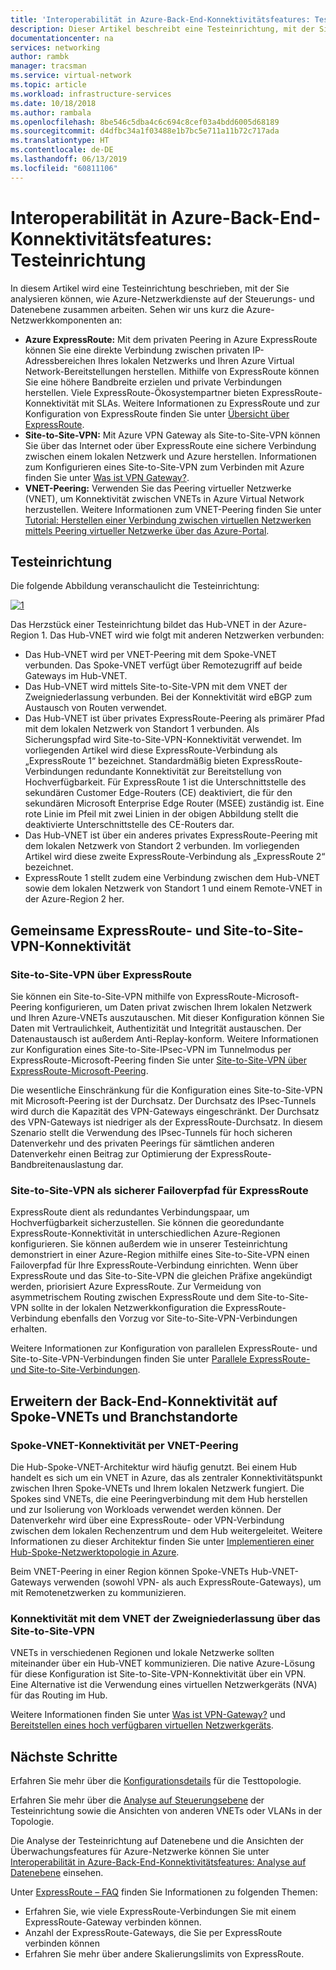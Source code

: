 ```yaml
---
title: 'Interoperabilität in Azure-Back-End-Konnektivitätsfeatures: Testeinrichtung | Microsoft-Dokumentation'
description: Dieser Artikel beschreibt eine Testeinrichtung, mit der Sie die Interoperabilität zwischen ExpressRoute, einem Site-to-Site-VPN und Peering zwischen virtuellen Netzwerken in Azure analysieren können.
documentationcenter: na
services: networking
author: rambk
manager: tracsman
ms.service: virtual-network
ms.topic: article
ms.workload: infrastructure-services
ms.date: 10/18/2018
ms.author: rambala
ms.openlocfilehash: 8be546c5dba4c6c694c8cef03a4bdd6005d68189
ms.sourcegitcommit: d4dfbc34a1f03488e1b7bc5e711a11b72c717ada
ms.translationtype: HT
ms.contentlocale: de-DE
ms.lasthandoff: 06/13/2019
ms.locfileid: "60811106"
---
```

# <a name="interoperability-in-azure-back-end-connectivity-features-test-setup"></a>Interoperabilität in Azure-Back-End-Konnektivitätsfeatures: Testeinrichtung

In diesem Artikel wird eine Testeinrichtung beschrieben, mit der Sie analysieren können, wie Azure-Netzwerkdienste auf der Steuerungs- und Datenebene zusammen arbeiten. Sehen wir uns kurz die Azure-Netzwerkkomponenten an:

-   **Azure ExpressRoute:** Mit dem privaten Peering in Azure ExpressRoute können Sie eine direkte Verbindung zwischen privaten IP-Adressbereichen Ihres lokalen Netzwerks und Ihren Azure Virtual Network-Bereitstellungen herstellen. Mithilfe von ExpressRoute können Sie eine höhere Bandbreite erzielen und private Verbindungen herstellen. Viele ExpressRoute-Ökosystempartner bieten ExpressRoute-Konnektivität mit SLAs. Weitere Informationen zu ExpressRoute und zur Konfiguration von ExpressRoute finden Sie unter [Übersicht über ExpressRoute][ExpressRoute].
-   **Site-to-Site-VPN:** Mit Azure VPN Gateway als Site-to-Site-VPN können Sie über das Internet oder über ExpressRoute eine sichere Verbindung zwischen einem lokalen Netzwerk und Azure herstellen. Informationen zum Konfigurieren eines Site-to-Site-VPN zum Verbinden mit Azure finden Sie unter [Was ist VPN Gateway?][VPN].
-   **VNET-Peering:** Verwenden Sie das Peering virtueller Netzwerke (VNET), um Konnektivität zwischen VNETs in Azure Virtual Network herzustellen. Weitere Informationen zum VNET-Peering finden Sie unter [Tutorial: Herstellen einer Verbindung zwischen virtuellen Netzwerken mittels Peering virtueller Netzwerke über das Azure-Portal][VNet].

## <a name="test-setup"></a>Testeinrichtung

Die folgende Abbildung veranschaulicht die Testeinrichtung:

[![1]][1]

Das Herzstück einer Testeinrichtung bildet das Hub-VNET in der Azure-Region 1. Das Hub-VNET wird wie folgt mit anderen Netzwerken verbunden:

-   Das Hub-VNET wird per VNET-Peering mit dem Spoke-VNET verbunden. Das Spoke-VNET verfügt über Remotezugriff auf beide Gateways im Hub-VNET.
-   Das Hub-VNET wird mittels Site-to-Site-VPN mit dem VNET der Zweigniederlassung verbunden. Bei der Konnektivität wird eBGP zum Austausch von Routen verwendet.
-   Das Hub-VNET ist über privates ExpressRoute-Peering als primärer Pfad mit dem lokalen Netzwerk von Standort 1 verbunden. Als Sicherungspfad wird Site-to-Site-VPN-Konnektivität verwendet. Im vorliegenden Artikel wird diese ExpressRoute-Verbindung als „ExpressRoute 1“ bezeichnet. Standardmäßig bieten ExpressRoute-Verbindungen redundante Konnektivität zur Bereitstellung von Hochverfügbarkeit. Für ExpressRoute 1 ist die Unterschnittstelle des sekundären Customer Edge-Routers (CE) deaktiviert, die für den sekundären Microsoft Enterprise Edge Router (MSEE) zuständig ist. Eine rote Linie im Pfeil mit zwei Linien in der obigen Abbildung stellt die deaktivierte Unterschnittstelle des CE-Routers dar.
-   Das Hub-VNET ist über ein anderes privates ExpressRoute-Peering mit dem lokalen Netzwerk von Standort 2 verbunden. Im vorliegenden Artikel wird diese zweite ExpressRoute-Verbindung als „ExpressRoute 2“ bezeichnet.
-   ExpressRoute 1 stellt zudem eine Verbindung zwischen dem Hub-VNET sowie dem lokalen Netzwerk von Standort 1 und einem Remote-VNET in der Azure-Region 2 her.

## <a name="expressroute-and-site-to-site-vpn-connectivity-in-tandem"></a>Gemeinsame ExpressRoute- und Site-to-Site-VPN-Konnektivität

###  <a name="site-to-site-vpn-over-expressroute"></a>Site-to-Site-VPN über ExpressRoute

Sie können ein Site-to-Site-VPN mithilfe von ExpressRoute-Microsoft-Peering konfigurieren, um Daten privat zwischen Ihrem lokalen Netzwerk und Ihren Azure-VNETs auszutauschen. Mit dieser Konfiguration können Sie Daten mit Vertraulichkeit, Authentizität und Integrität austauschen. Der Datenaustausch ist außerdem Anti-Replay-konform. Weitere Informationen zur Konfiguration eines Site-to-Site-IPsec-VPN im Tunnelmodus per ExpressRoute-Microsoft-Peering finden Sie unter [Site-to-Site-VPN über ExpressRoute-Microsoft-Peering][S2S-Over-ExR]. 

Die wesentliche Einschränkung für die Konfiguration eines Site-to-Site-VPN mit Microsoft-Peering ist der Durchsatz. Der Durchsatz des IPsec-Tunnels wird durch die Kapazität des VPN-Gateways eingeschränkt. Der Durchsatz des VPN-Gateways ist niedriger als der ExpressRoute-Durchsatz. In diesem Szenario stellt die Verwendung des IPsec-Tunnels für hoch sicheren Datenverkehr und des privaten Peerings für sämtlichen anderen Datenverkehr einen Beitrag zur Optimierung der ExpressRoute-Bandbreitenauslastung dar.

### <a name="site-to-site-vpn-as-a-secure-failover-path-for-expressroute"></a>Site-to-Site-VPN als sicherer Failoverpfad für ExpressRoute

ExpressRoute dient als redundantes Verbindungspaar, um Hochverfügbarkeit sicherzustellen. Sie können die georedundante ExpressRoute-Konnektivität in unterschiedlichen Azure-Regionen konfigurieren. Sie können außerdem wie in unserer Testeinrichtung demonstriert in einer Azure-Region mithilfe eines Site-to-Site-VPN einen Failoverpfad für Ihre ExpressRoute-Verbindung einrichten. Wenn über ExpressRoute und das Site-to-Site-VPN die gleichen Präfixe angekündigt werden, priorisiert Azure ExpressRoute. Zur Vermeidung von asymmetrischem Routing zwischen ExpressRoute und dem Site-to-Site-VPN sollte in der lokalen Netzwerkkonfiguration die ExpressRoute-Verbindung ebenfalls den Vorzug vor Site-to-Site-VPN-Verbindungen erhalten.

Weitere Informationen zur Konfiguration von parallelen ExpressRoute- und Site-to-Site-VPN-Verbindungen finden Sie unter [Parallele ExpressRoute- und Site-to-Site-Verbindungen][ExR-S2S-CoEx].

## <a name="extend-back-end-connectivity-to-spoke-vnets-and-branch-locations"></a>Erweitern der Back-End-Konnektivität auf Spoke-VNETs und Branchstandorte

### <a name="spoke-vnet-connectivity-by-using-vnet-peering"></a>Spoke-VNET-Konnektivität per VNET-Peering

Die Hub-Spoke-VNET-Architektur wird häufig genutzt. Bei einem Hub handelt es sich um ein VNET in Azure, das als zentraler Konnektivitätspunkt zwischen Ihren Spoke-VNETs und Ihrem lokalen Netzwerk fungiert. Die Spokes sind VNETs, die eine Peeringverbindung mit dem Hub herstellen und zur Isolierung von Workloads verwendet werden können. Der Datenverkehr wird über eine ExpressRoute- oder VPN-Verbindung zwischen dem lokalen Rechenzentrum und dem Hub weitergeleitet. Weitere Informationen zu dieser Architektur finden Sie unter [Implementieren einer Hub-Spoke-Netzwerktopologie in Azure][Hub-n-Spoke].

Beim VNET-Peering in einer Region können Spoke-VNETs Hub-VNET-Gateways verwenden (sowohl VPN- als auch ExpressRoute-Gateways), um mit Remotenetzwerken zu kommunizieren.

### <a name="branch-vnet-connectivity-by-using-site-to-site-vpn"></a>Konnektivität mit dem VNET der Zweigniederlassung über das Site-to-Site-VPN

VNETs in verschiedenen Regionen und lokale Netzwerke sollten miteinander über ein Hub-VNET kommunizieren. Die native Azure-Lösung für diese Konfiguration ist Site-to-Site-VPN-Konnektivität über ein VPN. Eine Alternative ist die Verwendung eines virtuellen Netzwerkgeräts (NVA) für das Routing im Hub.

Weitere Informationen finden Sie unter [Was ist VPN-Gateway?][VPN] und [Bereitstellen eines hoch verfügbaren virtuellen Netzwerkgeräts][Deploy-NVA].

## <a name="next-steps"></a>Nächste Schritte

Erfahren Sie mehr über die [Konfigurationsdetails][Configuration] für die Testtopologie.

Erfahren Sie mehr über die [Analyse auf Steuerungsebene][Control-Analysis] der Testeinrichtung sowie die Ansichten von anderen VNETs oder VLANs in der Topologie.

Die Analyse der Testeinrichtung auf Datenebene und die Ansichten der Überwachungsfeatures für Azure-Netzwerke können Sie unter [Interoperabilität in Azure-Back-End-Konnektivitätsfeatures: Analyse auf Datenebene][Data-Analysis] einsehen.

Unter [ExpressRoute – FAQ][ExR-FAQ] finden Sie Informationen zu folgenden Themen:
-   Erfahren Sie, wie viele ExpressRoute-Verbindungen Sie mit einem ExpressRoute-Gateway verbinden können.
-   Anzahl der ExpressRoute-Gateways, die Sie per ExpressRoute verbinden können
-   Erfahren Sie mehr über andere Skalierungslimits von ExpressRoute.


<!--Image References-->
[1]: ./media/backend-interoperability/TestSetup.png "Abbildung zur Testtopologie"

<!--Link References-->
[ExpressRoute]: https://docs.microsoft.com/azure/expressroute/expressroute-introduction
[VPN]: https://docs.microsoft.com/azure/vpn-gateway/vpn-gateway-about-vpngateways
[VNet]: https://docs.microsoft.com/azure/virtual-network/tutorial-connect-virtual-networks-portal
[Configuration]: connectivty-interoperability-configuration.md
[Control-Analysis]: connectivty-interoperability-control-plane.md
[Data-Analysis]: connectivty-interoperability-data-plane.md
[ExR-FAQ]: https://docs.microsoft.com/azure/expressroute/expressroute-faqs
[S2S-Over-ExR]: https://docs.microsoft.com/azure/expressroute/site-to-site-vpn-over-microsoft-peering
[ExR-S2S-CoEx]: https://docs.microsoft.com/azure/expressroute/expressroute-howto-coexist-resource-manager
[Hub-n-Spoke]: https://docs.microsoft.com/azure/architecture/reference-architectures/hybrid-networking/hub-spoke
[Deploy-NVA]: https://docs.microsoft.com/azure/architecture/reference-architectures/dmz/nva-ha


